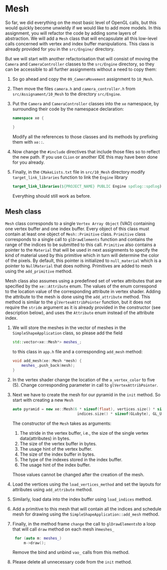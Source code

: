 # Mesh

So far, we did everything on the most basic level of OpenGL calls, but this would quickly become unwieldy if we would
like to add more models.
In this assignment, you will refactor the code by adding some layers of abstraction.
We will add a `Mesh` class that will encapsulate all this low-level calls concerned with vertex and index buffer
manipulations.
This class is already provided for you in the `src/Engine/` directory.

But we will start with another refactorisation that will consist of moving the `Camera` and `CameraController` classes
to the `src/Engine` directory, so
they can be accessible to all further assignments without a need to copy them:

1. So go ahead and copy the `09_CameraMovement` assignment
   to `10_Mesh`.
2. Then move the files `camera.h` and `camera_controller.h`  from `src/Assignament/10_Mesh` to the
   directory `src/Engine`.


4. Put the `Camera` and `CameraController` classes into the `xe` namespace, by surrounding their code by the namespace
   declaration:

   ```c++
   namespace xe {

   }
   ```
   Modify all the references to those classes and its methods by prefixing them with `xe::`.

3. Now change the `#include` directives that include those files so to reflect the new path.
   If you use `CLion` or another IDE this may have been done for you already.

5. Finally, in the `CMakeLists.txt` file in `src/10_Mesh` directory modify  `target_link_libraries` function to link
   the `Engine` library

    ```cmake
    target_link_libraries(${PROJECT_NAME} PUBLIC Engine spdlog::spdlog)
    ```
   Everything should still work as before.

## Mesh class

`Mesh` class corresponds to a single `Vertex Array Object` (VAO) containing one vertex buffer and one index buffer.
Every object of this class must contain at least one object of `Mesh::Primitive` class.
`Primitive` class corresponds to a single call to `glDrawElements` function and contains the range of the indices to be
submitted to this call. `Primitive` also contains a pointer to the `Material` that will be used in next assignments to
specify the kind of material used by this primitive which in turn will determine the color of the pixels. By default,
this pointer is initialized to `null_material` which is a pointer to `NullMaterial`
that does nothing. Primitives are added to mesh using the `add_primitive` method.

Mesh class also assumes using a predefined set of vertex attributes that are specified by the `xe::Attribute` enum.
The values of the enum correspond to the location value of the corresponding attribute in vertex shader.
Adding the attribute to the mesh is done using the `add_attribute` method.
This method is similar to the `glVertexAttribPointer` function, but it does not require the `stride` argument as it is
already provided in the constructor (see description below), and uses the `Attribute` enum instead of the attribute index.

1. We will store the meshes in the vector of meshes in the `SimpleShapeApplication` class, so please add the field
   ```c++
   std::vector<xe::Mesh*> meshes_; 
   ```
   to this class in `app.h` file and a corresponding `add_mesh` method:

   ```c++
   void add_mesh(xe::Mesh *mesh) {
       meshes_.push_back(mesh);
   }
   ```
2. In the vertex shader change the location of the `a_vertex_color` to five (5). Change corresponding parameter in call
   to `glVertexAttribPointer`.

3. Next we have to create the mesh for our pyramid in the `init` method. So start with creating a new `Mesh`
   ```c++
   auto pyramid = new xe::Mesh(6 * sizeof(float), vertices.size() * sizeof(float), GL_STATIC_DRAW,
                                indices.size() * sizeof(GLubyte), GL_UNSIGNED_BYTE, GL_STATIC_DRAW);
   ```
   The constructor of the `Mesh` takes as arguments:
    1. The stride in the vertex buffer, i.e., the size of the single vertex data(attributes) in bytes.
    2. The size of the vertex buffer in bytes.
    3. The usage hint of the vertex buffer.
    4. The size of the index buffer in bytes.
    5. The type of the indexes stored in the index buffer.
    6. The usage hint of the index buffer.

   Those values cannot be changed after the creation of the mesh.

4. Load the vertices using the `load_vertices_method` and set the layouts for attributes using `add_attribute`
   method.

5. Similarly, load data into the index buffer using `load_indices` method.

6. Add a primitive to this mesh that will contain all the indices and schedule mesh for drawing using
   the `SimpleShapeApplication::add_mesh` method.

7. Finally, in the method frame `change` the call to `glDrawElements`to a loop that will call `draw` method on each mesh
   in`meshes_`

   ```c++
    for (auto m: meshes_)
        m->draw();
   ```
   Remove the bind and unbind `vao_` calls from this method.

8. Please delete all unnecessary code from the  `init` method.    
